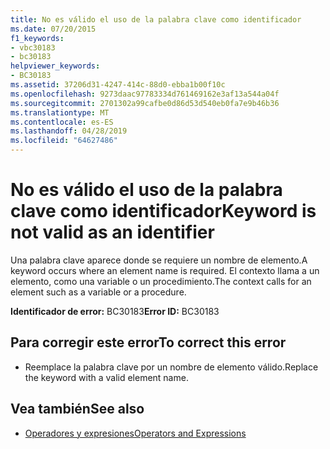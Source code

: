 ```yaml
---
title: No es válido el uso de la palabra clave como identificador
ms.date: 07/20/2015
f1_keywords:
- vbc30183
- bc30183
helpviewer_keywords:
- BC30183
ms.assetid: 37206d31-4247-414c-88d0-ebba1b00f10c
ms.openlocfilehash: 9273daac97783334d761469162e3af13a544a04f
ms.sourcegitcommit: 2701302a99cafbe0d86d53d540eb0fa7e9b46b36
ms.translationtype: MT
ms.contentlocale: es-ES
ms.lasthandoff: 04/28/2019
ms.locfileid: "64627486"
---
```

# <a name="keyword-is-not-valid-as-an-identifier"></a><span data-ttu-id="24a0c-102">No es válido el uso de la palabra clave como identificador</span><span class="sxs-lookup"><span data-stu-id="24a0c-102">Keyword is not valid as an identifier</span></span>
<span data-ttu-id="24a0c-103">Una palabra clave aparece donde se requiere un nombre de elemento.</span><span class="sxs-lookup"><span data-stu-id="24a0c-103">A keyword occurs where an element name is required.</span></span> <span data-ttu-id="24a0c-104">El contexto llama a un elemento, como una variable o un procedimiento.</span><span class="sxs-lookup"><span data-stu-id="24a0c-104">The context calls for an element such as a variable or a procedure.</span></span>  
  
 <span data-ttu-id="24a0c-105">**Identificador de error:** BC30183</span><span class="sxs-lookup"><span data-stu-id="24a0c-105">**Error ID:** BC30183</span></span>  
  
## <a name="to-correct-this-error"></a><span data-ttu-id="24a0c-106">Para corregir este error</span><span class="sxs-lookup"><span data-stu-id="24a0c-106">To correct this error</span></span>  
  
- <span data-ttu-id="24a0c-107">Reemplace la palabra clave por un nombre de elemento válido.</span><span class="sxs-lookup"><span data-stu-id="24a0c-107">Replace the keyword with a valid element name.</span></span>  
  
## <a name="see-also"></a><span data-ttu-id="24a0c-108">Vea también</span><span class="sxs-lookup"><span data-stu-id="24a0c-108">See also</span></span>

- [<span data-ttu-id="24a0c-109">Operadores y expresiones</span><span class="sxs-lookup"><span data-stu-id="24a0c-109">Operators and Expressions</span></span>](../../visual-basic/programming-guide/language-features/operators-and-expressions/index.md)
